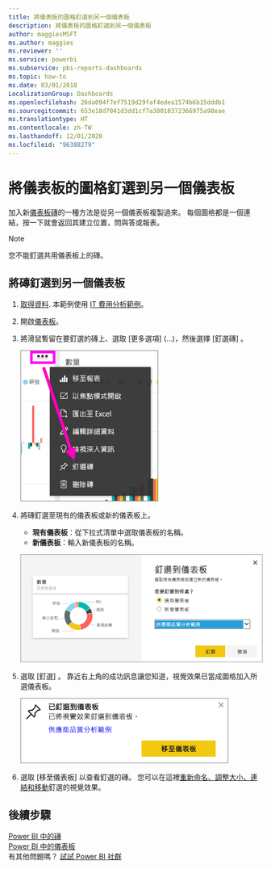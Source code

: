 ```yaml
---
title: 將儀表板的圖格釘選到另一個儀表板
description: 將儀表板的圖格釘選到另一個儀表板
author: maggiesMSFT
ms.author: maggies
ms.reviewer: ''
ms.service: powerbi
ms.subservice: pbi-reports-dashboards
ms.topic: how-to
ms.date: 03/01/2018
LocalizationGroup: Dashboards
ms.openlocfilehash: 26da094f7ef7519d29faf4edea1574b6b15dddb1
ms.sourcegitcommit: 653e18d7041d3dd1cf7a38010372366975a98eae
ms.translationtype: HT
ms.contentlocale: zh-TW
ms.lasthandoff: 12/01/2020
ms.locfileid: "96388279"
---
```

# <a name="pin-a-tile-from-one-dashboard-to-another-dashboard"></a>將儀表板的圖格釘選到另一個儀表板
加入新[儀表板磚](../consumer/end-user-tiles.md)的一種方法是從另一個儀表板複製過來。 每個圖格都是一個連結，按一下就會返回其建立位置，問與答或報表。 

> [!NOTE]
> 您不能釘選共用儀表板上的磚。

## <a name="pin-a-tile-to-another-dashboard"></a>將磚釘選到另一個儀表板
1. [取得資料](../connect-data/service-get-data.md). 本範例使用 [IT 費用分析範例](sample-it-spend.md)。
2. 開啟[儀表板](../consumer/end-user-dashboards.md)。
3. 將滑鼠暫留在要釘選的磚上、選取 [更多選項]  (...)，然後選擇 [釘選磚]  。  
   
   ![省略符號功能表](media/service-pin-tile-to-another-dashboard/power-bi-pin-another-dash.png)
4. 將磚釘選至現有的儀表板或新的儀表板上。 
   
   * **現有儀表板**：從下拉式清單中選取儀表板的名稱。
   * **新儀表板**：輸入新儀表板的名稱。
   
   ![[釘選到儀表板] 對話方塊](media/service-pin-tile-to-another-dashboard/pbi_pintoanotherdash.png)
5. 選取 [釘選]  。
   靠近右上角的成功訊息讓您知道，視覺效果已當成圖格加入所選儀表板。
   
   ![[已釘選到儀表板] 視窗](media/service-pin-tile-to-another-dashboard/power-bi-pin-success.png)
6. 選取 [移至儀表板]  以查看釘選的磚。 您可以在這裡[重新命名、調整大小、連結和移動](service-dashboard-edit-tile.md)釘選的視覺效果。

## <a name="next-steps"></a>後續步驟
[Power BI 中的磚](../consumer/end-user-tiles.md)  
[Power BI 中的儀表板](../consumer/end-user-dashboards.md)  
有其他問題嗎？ [試試 Power BI 社群](https://community.powerbi.com/)
